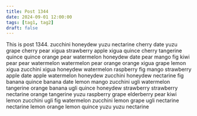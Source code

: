 ```yaml
---
title: Post 1344
date: 2024-09-01 12:00:00
tags: [tag1, tag2]
draft: false
---
```

This is post 1344.
zucchini
honeydew
yuzu
nectarine
cherry
date
yuzu
grape
cherry
pear
xigua
strawberry
apple
xigua
quince
cherry
tangerine
quince
quince
orange
pear
watermelon
honeydew
date
pear
mango
fig
kiwi
pear
pear
watermelon
watermelon
pear
orange
orange
xigua
grape
lemon
xigua
zucchini
xigua
honeydew
watermelon
raspberry
fig
mango
strawberry
apple
date
apple
watermelon
honeydew
zucchini
honeydew
nectarine
fig
banana
quince
banana
date
lemon
mango
zucchini
ugli
watermelon
tangerine
orange
banana
ugli
quince
honeydew
strawberry
strawberry
nectarine
orange
tangerine
yuzu
raspberry
grape
elderberry
pear
kiwi
lemon
zucchini
ugli
fig
watermelon
zucchini
lemon
grape
ugli
nectarine
nectarine
lemon
orange
lemon
quince
yuzu
yuzu
nectarine
